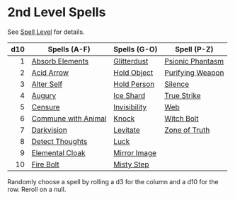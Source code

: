 # 2nd Level Spells

See [Spell Level](../../Spell%20Level.md) for details.

| d10 | Spells (A-F)                                      | Spells (G-O)                      | Spell (P-Z)                               |
| --: | ------------------------------------------------- | --------------------------------- | ----------------------------------------- |
|   1 | [Absorb Elements](Absorb%20Elements.md)           | [Glitterdust](Glitterdust.md)     | [Psionic Phantasm](Psionic%20Phantasm.md) |
|   2 | [Acid Arrow](Acid%20Arrow.md)                     | [Hold Object](Hold%20Object.md)   | [Purifying Weapon](Purifying%20Weapon.md) |
|   3 | [Alter Self](Alter%20Self.md)                     | [Hold Person](Hold%20Person.md)   | [Silence](Silence.md)                     |
|   4 | [Augury](Augury.md)                               | [Ice Shard](Ice%20Shard.md)       | [True Strike](True%20Strike.md)           |
|   5 | [Censure](Censure.md)                             | [Invisibility](Invisibility.md)   | [Web](Web.md)                             |
|   6 | [Commune with Animal](Commune%20with%20Animal.md) | [Knock](Knock.md)                 | [Witch Bolt](Witch%20Bolt.md)             |
|   7 | [Darkvision](Darkvision.md)                       | [Levitate](Levitate.md)           | [Zone of Truth](Zone%20of%20Truth.md)     |
|   8 | [Detect Thoughts](Detect%20Thoughts.md)           | [Luck](Luck.md)                   |                                           |
|   9 | [Elemental Cloak](Elemental%20Cloak.md)           | [Mirror Image](Mirror%20Image.md) |                                           |
|  10 | [Fire Bolt](../Cantrips/Fire%20Bolt.md)                         | [Misty Step](Misty%20Step.md)     |                                           |

Randomly choose a spell by rolling a d3 for the column and a d10 for the row. Reroll on a null.
